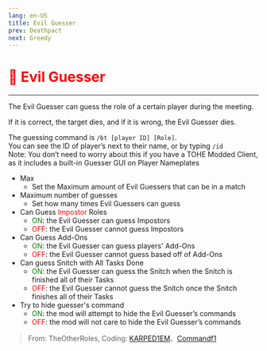 ```yaml
---
lang: en-US
title: Evil Guesser
prev: Deathpact
next: Greedy
---
```


# <font color="red">🔪 Evil Guesser</font> <Badge text="Killing" type="tip" vertical="middle"/>
---

The Evil Guesser can guess the role of a certain player during the meeting. 

If it is correct, the target dies, and if it is wrong, the Evil Guesser dies. 

The guessing command is `/bt [player ID] [Role]`.<br>
You can see the ID of player’s next to their name, or by typing `/id`<br>
Note: You don’t need to worry about this if you have a TOHE Modded Client, as it includes a built-in Guesser GUI on Player Nameplates
* Max
  * Set the Maximum amount of Evil Guessers that can be in a match
* Maximum number of guesses
  * Set how many times Evil Guessers can guess
* Can Guess <font color=red>Impostor</font> Roles
  * <font color=green>ON</font>: the Evil Guesser can guess Impostors
  * <font color=red>OFF</font>: the Evil Guesser cannot guess Impostors
* Can Guess Add-Ons
  * <font color=green>ON</font>: the Evil Guesser can guess players' Add-Ons
  * <font color=red>OFF</font>: the Evil Guesser cannot guess based off of Add-Ons
* Can guess Snitch with All Tasks Done
  * <font color=green>ON</font>: the Evil Guesser can guess the Snitch when the Snitch is finished all of their Tasks
  * <font color=red>OFF</font>: the Evil Guesser cannot guess the Snitch once the Snitch finishes all of their Tasks
* Try to hide guesser's command
  * <font color=green>ON</font>: the mod will attempt to hide the Evil Guesser’s commands
  * <font color=red>OFF</font>: the mod will not care to hide the Evil Guesser’s commands

> From: TheOtherRoles, Coding: [KARPED1EM](https://github.com/KARPED1EM)、[Commandf1](https://github.com/commandf1)